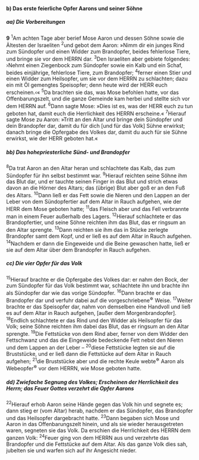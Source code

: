 #### b) Das erste feierliche Opfer Aarons und seiner Söhne

##### aa) Die Vorbereitungen

__9__
<sup>1</sup>Am achten Tage aber berief Mose Aaron und dessen Söhne sowie die Ältesten der Israeliten
<sup>2</sup>und gebot dem Aaron: »Nimm dir ein junges Rind zum Sündopfer und einen Widder zum Brandopfer, beides fehlerlose Tiere, und bringe sie vor dem HERRN dar.
<sup>3</sup>Den Israeliten aber gebiete folgendes: ›Nehmt einen Ziegenbock zum Sündopfer sowie ein Kalb und ein Schaf, beides einjährige, fehlerlose Tiere, zum Brandopfer;
<sup>4</sup>ferner einen Stier und einen Widder zum Heilsopfer, um sie vor dem HERRN zu schlachten; dazu ein mit Öl gemengtes Speisopfer; denn heute wird der HERR euch erscheinen.‹«
<sup>5</sup>Da brachten sie das, was Mose befohlen hatte, vor das Offenbarungszelt, und die ganze Gemeinde kam herbei und stellte sich vor dem HERRN auf.
<sup>6</sup>Dann sagte Mose: »Dies ist es, was der HERR euch zu tun geboten hat, damit euch die Herrlichkeit des HERRN erscheine.«
<sup>7</sup>Hierauf sagte Mose zu Aaron: »Tritt an den Altar und bringe dein Sündopfer und dein Brandopfer dar, damit du für dich [und für das Volk] Sühne erwirkst; danach bringe die Opfergabe des Volkes dar, damit du auch für sie Sühne erwirkst, wie der HERR geboten hat.«

##### bb) Das hohepriesterliche Sünd- und Brandopfer

<sup>8</sup>Da trat Aaron an den Altar heran und schlachtete das Kalb, das zum Sündopfer für ihn selbst bestimmt war.
<sup>9</sup>Hierauf reichten seine Söhne ihm das Blut dar, und er tauchte seinen Finger in das Blut und strich etwas davon an die Hörner des Altars; das (übrige) Blut aber goß er an den Fuß des Altars.
<sup>10</sup>Dann ließ er das Fett sowie die Nieren und den Lappen an der Leber von dem Sündopfertier auf dem Altar in Rauch aufgehen, wie der HERR dem Mose geboten hatte;
<sup>11</sup>das Fleisch aber und das Fell verbrannte man in einem Feuer außerhalb des Lagers.
<sup>12</sup>Hierauf schlachtete er das Brandopfertier, und seine Söhne reichten ihm das Blut, das er ringsum an den Altar sprengte.
<sup>13</sup>Dann reichten sie ihm das in Stücke zerlegte Brandopfer samt dem Kopf, und er ließ es auf dem Altar in Rauch aufgehen.
<sup>14</sup>Nachdem er dann die Eingeweide und die Beine gewaschen hatte, ließ er sie auf dem Altar über dem Brandopfer in Rauch aufgehen.

##### cc) Die vier Opfer für das Volk

<sup>15</sup>Hierauf brachte er die Opfergabe des Volkes dar: er nahm den Bock, der zum Sündopfer für das Volk bestimmt war, schlachtete ihn und brachte ihn als Sündopfer dar wie das vorige Sündopfer.
<sup>16</sup>Dann brachte er das Brandopfer dar und verfuhr dabei auf die vorgeschriebene<sup title="= gehörige">&#x2732;</sup> Weise.
<sup>17</sup>Weiter brachte er das Speisopfer dar, nahm von demselben eine Handvoll und ließ es auf dem Altar in Rauch aufgehen, [außer dem Morgenbrandopfer].
<sup>18</sup>Endlich schlachtete er das Rind und den Widder als Heilsopfer für das Volk; seine Söhne reichten ihm dabei das Blut, das er ringsum an den Altar sprengte.
<sup>19</sup>Die Fettstücke von dem Rind aber, ferner von dem Widder den Fettschwanz und das die Eingeweide bedeckende Fett nebst den Nieren und dem Lappen an der Leber –
<sup>20</sup>diese Fettstücke legten sie auf die Bruststücke, und er ließ dann die Fettstücke auf dem Altar in Rauch aufgehen;
<sup>21</sup>die Bruststücke aber und die rechte Keule webte<sup title="= schwang">&#x2732;</sup> Aaron als Webeopfer<sup title="vgl. 8,27">&#x2732;</sup> vor dem HERRN, wie Mose geboten hatte.

##### dd) Zwiefache Segnung des Volkes; Erscheinen der Herrlichkeit des Herrn; das Feuer Gottes verzehrt die Opfer Aarons

<sup>22</sup>Hierauf erhob Aaron seine Hände gegen das Volk hin und segnete es; dann stieg er (vom Altar) herab, nachdem er das Sündopfer, das Brandopfer und das Heilsopfer dargebracht hatte.
<sup>23</sup>Dann begaben sich Mose und Aaron in das Offenbarungszelt hinein, und als sie wieder herausgetreten waren, segneten sie das Volk. Da erschien die Herrlichkeit des HERRN dem ganzen Volk:
<sup>24</sup>Feuer ging von dem HERRN aus und verzehrte das Brandopfer und die Fettstücke auf dem Altar. Als das ganze Volk dies sah, jubelten sie und warfen sich auf ihr Angesicht nieder.